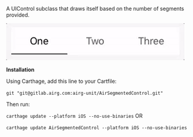 A UIControl subclass that draws itself based on the number of segments provided.

![example](AirSegmentedControlExample.gif)

**Installation**

Using Carthage, add this line to your Cartfile:

`git "git@gitlab.airg.com:airg-unit/AirSegmentedControl.git"`

Then run:

`carthage update --platform iOS --no-use-binaries` OR

`carthage update AirSegmentedControl --platform iOS --no-use-binaries`